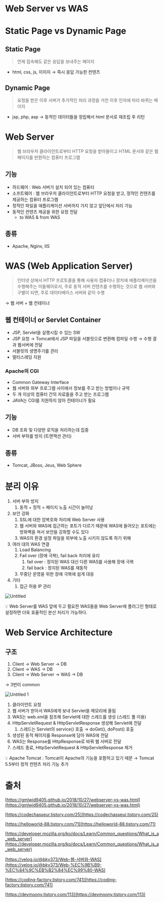 # Web Server vs WAS

# Static Page vs Dynamic Page

## Static Page

> 언제 접속해도 같은 응답을 보내주는 페이지
> 
- html, css, js, 이미지 → 즉시 응답 가능한 컨텐츠

## Dynamic Page

> 요청을 받은 이후 서버가 추가적인 처리 과정을 거친 이후 인자에 따라 바뀌는 페이지
> 
- jsp, php, asp → 동적인 데이터들을 정립해서 html 문서로 재조립 후 리턴

# Web Server

> 웹 브라우저 클라이언트로부터 HTTP 요청을 받아들이고 HTML 문서와 같은 웹 페이지를 반환하는 컴퓨터 프로그램
> 

## 기능

- 하드웨어 : Web 서버가 설치 되어 있는 컴퓨터
- 소프트웨어 : 웹 브라우저 클라이언트로부터 HTTP 요청을 받고, 정적인 컨텐츠를 제공하는 컴퓨터 프로그램
- 정적인 파일을 애플리케이션 서버까지 가지 않고 앞단에서 처리 가능
- 동적인 컨텐츠 제공을 위한 요청 전달
    - to WAS & from WAS

## 종류

- Apache, Nginx, IIS

# WAS (Web Application Server)

> 인터넷 상에서 HTTP 프로토콜을 통해 사용자 컴퓨터나 장치에 애플리케이션을 수행해주는 미들웨어로서, 주로 동적 서버 컨텐츠를 수행하는 것으로 웹 서버와 구별이 되면, 주로 데이터베이스 서버와 같이 수행
> 

→ 웹 서버 + 웹 컨테이너

## 웹 컨테이너 or Servlet Container

- JSP, Servlet을 실행시킬 수 있는 SW
- JSP 요청 → Tomcat에서 JSP 파일을 서블릿으로 변환해 컴파일 수행 → 수행 결과 웹서버에 전달
- 서블릿의 생명주기를 관리
- 멀티스레딩 지원

### Apache의 CGI

- Common Gateway Interface
- 웹 서버와 외부 프로그램 사이에서 정보를 주고 받는 방법이나 규약
- 두 개 이상의 컴퓨터 간의 자료들을 주고 받는 프로그램
- JAVA는 CGI를 지원하지 않아 컨테이너가 필요

## 기능

- DB 조회 및 다양한 로직을 처리하는데 집중
- 서버 부하를 방지 (트랜잭션 관리)

## 종류

- Tomcat, JBoss, Jeus, Web Sphere

# 분리 이유

1. 서버 부하 방지
    1. 동적 + 정적 = 페이지 노출 시간이 늘어남
2. 보안 강화
    1. SSL에 대한 암복호화 처리에 Web Server 사용
    2. 웹 서버와 WAS에 접근하는 포트가 다르기 때문에 WAS에 들어오는 포트에는 방화벽을 쳐서 보안을 강화할 수도 있다
    3. WAS의 환경 설정 파일을 외부에 노출 시키지 않도록 하기 위해
3. 여러 대의 WAS 연결
    1. Load Balancing
    2. Fail over (장애 극복), fail back 처리에 유리
        1. fail over : 정지된 WAS 대신 다른 WAS를 사용해 장애 극복
        2. fail back : 정지된 WAS를 재동작
    3. 무중단 운영을 위한 장애 극복에 쉽게 대응
4. 기타
    1. 접근 허용 IP 관리

![Untitled](https://user-images.githubusercontent.com/61227459/176675511-a10933fa-e242-484c-aa4b-bcca4ed26e50.png)

<aside>
💡 Web Server를 WAS 앞에 두고 필요한 WAS들을 Web Server에 플러그인 형태로 설정하면 더욱 효율적인 분산 처리가 가능하다.

</aside>

# Web Service Architecture

## 구조

1. Client -> Web Server -> DB
2. Client -> WAS -> DB
3. Client -> Web Server -> WAS -> DB

→ 3번이 common

![Untitled 1](https://user-images.githubusercontent.com/61227459/176675784-27718416-ccaa-40a2-a813-826b4d41d58b.png)

1. 클라이언트 요청
2. 웹 서버가 받아서 WAS에게 보내 Servlet을 메모리에 올림
3. WAS는 web.xml을 참조해 Servlet에 대한 스레드를 생성 (스레드 풀 이용)
4. HttpServletRequest & HttpServletResponse 생성해 Servlet에 전달
    1. 스레드는 Servlet의 service() 호출 → doGet(), doPost() 호출
5. 생성된 동적 페이지를 Response에 담아 WAS에 전달
6. WAS는 Response를 HttpResponse로 바꿔 웹 서버로 전달
7. 스레드 종료, HttpServletRequest & HttpServletResponse 제거

<aside>
💡 Apache Tomcat : Tomcat이 Apache의 기능을 포함하고 있기 때문
→ Tomcat 5.5부터 정적 컨텐츠 처리 기능 추가

</aside>

# 출처

[https://gmlwjd9405.github.io/2018/10/27/webserver-vs-was.html](https://gmlwjd9405.github.io/2018/10/27/webserver-vs-was.html)

[https://codechasseur.tistory.com/25](https://codechasseur.tistory.com/25)

[https://helloworld-88.tistory.com/71](https://helloworld-88.tistory.com/71)

[https://developer.mozilla.org/ko/docs/Learn/Common_questions/What_is_a_web_server](https://developer.mozilla.org/ko/docs/Learn/Common_questions/What_is_a_web_server)

[https://velog.io/@bky373/Web-웹-서버와-WAS](https://velog.io/@bky373/Web-%EC%9B%B9-%EC%84%9C%EB%B2%84%EC%99%80-WAS)

[https://coding-factory.tistory.com/741](https://coding-factory.tistory.com/741)

[https://devmoony.tistory.com/113](https://devmoony.tistory.com/113)